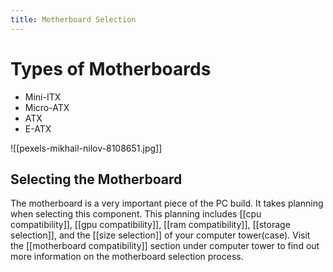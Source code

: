 ```yaml
---
title: Motherboard Selection
---
```

# Types of Motherboards

* Mini-ITX
* Micro-ATX
* ATX
* E-ATX

![[pexels-mikhail-nilov-8108651.jpg]]
## Selecting the Motherboard

The motherboard is a very important piece of the PC build. It takes planning when selecting this component. This planning includes [[cpu compatibility]], [[gpu compatibility]], [[ram compatibility]], [[storage selection]], and the [[size selection]] of your computer tower(case). Visit the [[motherboard compatibility]] section under computer tower to find out more information on the motherboard selection process.